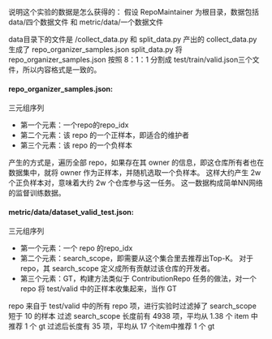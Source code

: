 说明这个实验的数据是怎么获得的：
假设 RepoMaintainer 为根目录，数据包括 
data/四个数据文件 和 metric/data/一个数据文件

data目录下的文件是 /collect_data.py 和 split_data.py 产出的
collect_data.py 生成了 repo_organizer_samples.json
split_data.py 将 repo_organizer_samples.json 按照 8：1：1 分割成 test/train/valid.json三个文件，所以内容格式是一致的。

#### repo_organizer_samples.json:
三元组序列
- 第一个元素：一个repo的repo_idx
- 第二个元素：该 repo 的一个正样本，即适合的维护者
- 第三个元素：该 repo 的一个负样本

产生的方式是，遍历全部 repo，如果存在其 owner 的信息，即这仓库所有者也在数据集中，就将 owner 作为正样本，并随机选取一个负样本。
这样大约产生 2w 个正负样本对，意味着大约 2w 个仓库参与这一任务。
这一数据构成简单NN网络的监督训练数据。


#### metric/data/dataset_valid_test.json:
三元组序列
- 第一个元素：一个 repo 的repo_idx
- 第二个元素：search_scope，即需要从这个集合里去推荐出Top-K。
    对于 repo，其 search_scope 定义成所有贡献过该仓库的开发者。
- 第三个元素：GT，构建方法类似于 ContributionRepo 任务的做法，对一个 repo 将 test/valid 中的正样本收集起来，当作 GT

repo 来自于 test/valid 中的所有 repo 项，进行实验时过滤掉了 search_scope 短于 10 的样本
过滤 search_scope 长度前有 4938 项，平均从 1.38 个 item 中推荐 1 个 gt
过滤后长度有 35 项，平均从 17 个item中推荐 1 个 gt


